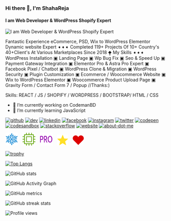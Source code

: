 ### Hi there 👋, I'm ShahaReja
#### I am Web Developer & WordPress Shopify Expert
![I am Web Developer & WordPress Shopify Expert](https://scontent.fjsr6-1.fna.fbcdn.net/v/t1.6435-9/s960x960/205464093_1114517232410888_3677716560222565844_n.jpg?_nc_cat=105&ccb=1-5&_nc_sid=e3f864&_nc_ohc=ZZR5CqJRp7kAX-vvStb&_nc_ht=scontent.fjsr6-1.fna&oh=a04b5fc40a3c64b6af56322814f93990&oe=614EBB2E)

Fantastic Experience eCommerce, PSD, Wix to WordPress Elementor Dynamic website Expert ➧➧➧ Completed 119+ Projects Of 10+ Country's 40+Client's At Various Marketplaces Since 2018 ⧪ My Skills ➧➧➧ WordPress Installation ▣ Landing Page ▣ Wp Bug Fix ▣ Seo & Speed Up ▣ Payment Gateway Integration ▣ Elementor Pro & Astra Pro Expert ▣ Facebook Pixel / Chatbot ▣ WordPress Clone & Migration ▣ WordPress Security ▣ Plugin Customization ▣ Ecommerce / Woocommerce Website ▣ Wix to WordPress Elementor ▣ Woocommerce Product Upload Page ▣ Gravity Form / Contact Form 7 / Popup //Thanks:)

Skills: REACT / JS / SHOPIFY / WORDPRESS / BOOTSTRAP/ HTML / CSS

- 🔭 I’m currently working on CodemanBD 
- 🌱 I’m currently learning JavaScript 


[<img src='https://cdn.jsdelivr.net/npm/simple-icons@3.0.1/icons/github.svg' alt='github' height='40'>](https://github.com/https://github.com/shaharejaweb)  [<img src='https://cdn.jsdelivr.net/npm/simple-icons@3.0.1/icons/dev-dot-to.svg' alt='dev' height='40'>](https://dev.to/https://dev.to/shahareja)  [<img src='https://cdn.jsdelivr.net/npm/simple-icons@3.0.1/icons/linkedin.svg' alt='linkedin' height='40'>](https://www.linkedin.com/in/shahareja/)  [<img src='https://cdn.jsdelivr.net/npm/simple-icons@3.0.1/icons/facebook.svg' alt='facebook' height='40'>](https://www.facebook.com/shahareja_dev)  [<img src='https://cdn.jsdelivr.net/npm/simple-icons@3.0.1/icons/instagram.svg' alt='instagram' height='40'>](https://www.instagram.com/shahareja/)  [<img src='https://cdn.jsdelivr.net/npm/simple-icons@3.0.1/icons/twitter.svg' alt='twitter' height='40'>](https://twitter.com/shahareja)  [<img src='https://cdn.jsdelivr.net/npm/simple-icons@3.0.1/icons/codepen.svg' alt='codepen' height='40'>](https://codepen.io/shahareja)  [<img src='https://cdn.jsdelivr.net/npm/simple-icons@3.0.1/icons/codesandbox.svg' alt='codesandbox' height='40'>](https://codesandbox.io/u/shahareja)  [<img src='https://cdn.jsdelivr.net/npm/simple-icons@3.0.1/icons/stackoverflow.svg' alt='stackoverflow' height='40'>](https://stackoverflow.com/users/shahareja)  [<img src='https://cdn.jsdelivr.net/npm/simple-icons@3.0.1/icons/icloud.svg' alt='website' height='40'>](https://shahareja.com/)  [<img src='https://cdn.jsdelivr.net/npm/simple-icons@3.0.1/icons/about-dot-me.svg' alt='about-dot-me' height='40'>](https://about.me/shahareja)  

<a href='https://archiveprogram.github.com/'><img src='https://raw.githubusercontent.com/acervenky/animated-github-badges/master/assets/acbadge.gif' width='40' height='40'></a> <a href='https://docs.github.com/en/developers'><img src='https://raw.githubusercontent.com/acervenky/animated-github-badges/master/assets/devbadge.gif' width='40' height='40'></a> <a href='https://github.com/pricing'><img src='https://raw.githubusercontent.com/acervenky/animated-github-badges/master/assets/pro.gif' width='40' height='40'></a> <a href='https://stars.github.com/'><img src='https://raw.githubusercontent.com/acervenky/animated-github-badges/master/assets/starbadge.gif' width='35' height='35'></a> <a href='https://docs.github.com/en/github/supporting-the-open-source-community-with-github-sponsors'><img src='https://raw.githubusercontent.com/acervenky/animated-github-badges/master/assets/sponsorbadge.gif' width='35' height='35'></a> 

[![trophy](https://github-profile-trophy.vercel.app/?username=https://github.com/shaharejaweb)](https://github.com/ryo-ma/github-profile-trophy)

[![Top Langs](https://github-readme-stats.vercel.app/api/top-langs/?username=https://github.com/shaharejaweb)](https://github.com/anuraghazra/github-readme-stats)

![GitHub stats](https://github-readme-stats.vercel.app/api?username=https://github.com/shaharejaweb&show_icons=true)  

![GitHub Activity Graph](https://activity-graph.herokuapp.com/graph?username=https://github.com/shaharejaweb)  

![GitHub metrics](https://metrics.lecoq.io/https://github.com/shaharejaweb)  

![GitHub streak stats](https://github-readme-streak-stats.herokuapp.com/?user=https://github.com/shaharejaweb)  

![Profile views](https://gpvc.arturio.dev/https://github.com/shaharejaweb)  

